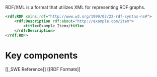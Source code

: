 RDF/XML is a format that utilizes XML for representing RDF graphs.

```xml
<rdf:RDF xmlns:rdf="http://www.w3.org/1999/02/22-rdf-syntax-ns#">
	<rdf:Description rdf:about="http://example.com/item">
		<title>Example Item</title>
	</rdf:Description>
</rdf:RDF>
```

# Key components



[[_SWE Reference]]
[[RDF Formats]]